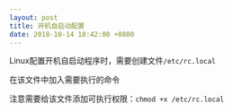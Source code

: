 ```yaml
---
layout: post
title: 开机自启动配置
date: 2018-10-14 18:42:00 +0800
---
```


Linux配置开机自启动程序时，需要创建文件`/etc/rc.local`

在该文件中加入需要执行的命令

注意需要给该文件添加可执行权限：`chmod +x /etc/rc.local`